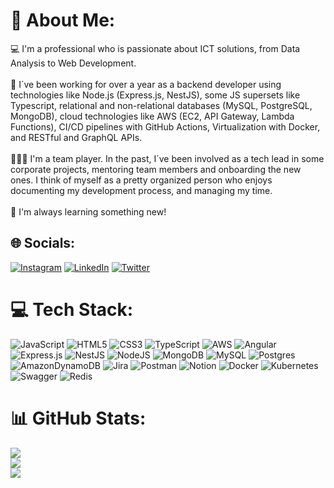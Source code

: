 # 💫 About Me:
💻 I'm a professional who is passionate about ICT solutions, from Data Analysis to Web Development.<br><br>🚀 I´ve been working for over a year as a backend developer using technologies like Node.js (Express.js, NestJS), some JS supersets like Typescript, relational and non-relational databases (MySQL, PostgreSQL, MongoDB), cloud technologies like AWS (EC2, API Gateway, Lambda Functions), CI/CD pipelines with GitHub Actions, Virtualization with Docker, and RESTful and GraphQL APIs.<br><br>🙋🏻‍♂️ I'm a team player. In the past, I´ve been involved as a tech lead in some corporate projects, mentoring team members and onboarding the new ones. I think of myself as a pretty organized person who enjoys documenting my development process, and managing my time.<br><br>🦾 I'm always learning something new!


## 🌐 Socials:
[![Instagram](https://img.shields.io/badge/Instagram-%23E4405F.svg?logo=Instagram&logoColor=white)](https://instagram.com/leonidas.rq) [![LinkedIn](https://img.shields.io/badge/LinkedIn-%230077B5.svg?logo=linkedin&logoColor=white)](https://linkedin.com/in/leonidasrq) [![Twitter](https://img.shields.io/badge/Twitter-%231DA1F2.svg?logo=Twitter&logoColor=white)](https://twitter.com/LeonidasRQ) 

# 💻 Tech Stack:
![JavaScript](https://img.shields.io/badge/javascript-%23323330.svg?style=for-the-badge&logo=javascript&logoColor=%23F7DF1E) ![HTML5](https://img.shields.io/badge/html5-%23E34F26.svg?style=for-the-badge&logo=html5&logoColor=white) ![CSS3](https://img.shields.io/badge/css3-%231572B6.svg?style=for-the-badge&logo=css3&logoColor=white) ![TypeScript](https://img.shields.io/badge/typescript-%23007ACC.svg?style=for-the-badge&logo=typescript&logoColor=white) ![AWS](https://img.shields.io/badge/AWS-%23FF9900.svg?style=for-the-badge&logo=amazon-aws&logoColor=white) ![Angular](https://img.shields.io/badge/angular-%23DD0031.svg?style=for-the-badge&logo=angular&logoColor=white) ![Express.js](https://img.shields.io/badge/express.js-%23404d59.svg?style=for-the-badge&logo=express&logoColor=%2361DAFB) ![NestJS](https://img.shields.io/badge/nestjs-%23E0234E.svg?style=for-the-badge&logo=nestjs&logoColor=white) ![NodeJS](https://img.shields.io/badge/node.js-6DA55F?style=for-the-badge&logo=node.js&logoColor=white) ![MongoDB](https://img.shields.io/badge/MongoDB-%234ea94b.svg?style=for-the-badge&logo=mongodb&logoColor=white) ![MySQL](https://img.shields.io/badge/mysql-%2300f.svg?style=for-the-badge&logo=mysql&logoColor=white) ![Postgres](https://img.shields.io/badge/postgres-%23316192.svg?style=for-the-badge&logo=postgresql&logoColor=white) ![AmazonDynamoDB](https://img.shields.io/badge/Amazon%20DynamoDB-4053D6?style=for-the-badge&logo=Amazon%20DynamoDB&logoColor=white) ![Jira](https://img.shields.io/badge/jira-%230A0FFF.svg?style=for-the-badge&logo=jira&logoColor=white) ![Postman](https://img.shields.io/badge/Postman-FF6C37?style=for-the-badge&logo=postman&logoColor=white) ![Notion](https://img.shields.io/badge/Notion-%23000000.svg?style=for-the-badge&logo=notion&logoColor=white) ![Docker](https://img.shields.io/badge/docker-%230db7ed.svg?style=for-the-badge&logo=docker&logoColor=white) ![Kubernetes](https://img.shields.io/badge/kubernetes-%23326ce5.svg?style=for-the-badge&logo=kubernetes&logoColor=white) ![Swagger](https://img.shields.io/badge/-Swagger-%23Clojure?style=for-the-badge&logo=swagger&logoColor=white) ![Redis](https://img.shields.io/badge/redis-%23DD0031.svg?style=for-the-badge&logo=redis&logoColor=white)
# 📊 GitHub Stats:
![](https://github-readme-stats.vercel.app/api?username=LeonidasRQ&theme=dark&hide_border=false&include_all_commits=false&count_private=true)<br/>
![](https://github-readme-streak-stats.herokuapp.com/?user=LeonidasRQ&theme=dark&hide_border=true)<br/>
![](https://github-readme-stats.vercel.app/api/top-langs/?username=LeonidasRQ&theme=dark&hide_border=false&include_all_commits=false&count_private=true&layout=compact)
